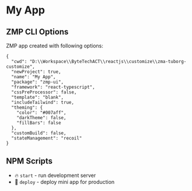 # My App

## ZMP CLI Options

ZMP app created with following options:

```
{
  "cwd": "D:\\Workspace\\ByteTechACT\\reactjs\\customize\\zma-tuborg-customize",
  "newProject": true,
  "name": "My App",
  "package": "zmp-ui",
  "framework": "react-typescript",
  "cssPreProcessor": false,
  "template": "blank",
  "includeTailwind": true,
  "theming": {
    "color": "#007aff",
    "darkTheme": false,
    "fillBars": false
  },
  "customBuild": false,
  "stateManagement": "recoil"
}
```

## NPM Scripts

* 🔥 `start` - run development server
* 🙏 `deploy` - deploy mini app for production
